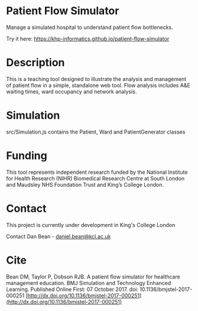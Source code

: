 # Patient Flow Simulator
Manage a simulated hospital to understand patient flow bottlenecks. 

Try it here: https://khp-informatics.github.io/patient-flow-simulator 

# Description
This is a teaching tool designed to illustrate the analysis and management of patient flow in a simple, standalone web tool. Flow analysis includes A&E waiting times, ward occupancy and network analysis.

# Simulation
src/Simulation.js contains the Patient, Ward and PatientGenerator classes

# Funding
This tool represents independent research funded by the National Institute for Health Research (NIHR) Biomedical Research Centre at South London and Maudsley NHS Foundation Trust and King’s College London.

# Contact
This project is currently under development in King's College London

Contact Dan Bean - daniel.bean@kcl.ac.uk

# Cite
Bean DM, Taylor P, Dobson RJB. A patient flow simulator for healthcare management education. BMJ Simulation and Technology Enhanced Learning. Published Online First: 07 October 2017. doi: 10.1136/bmjstel-2017-000251
[http://dx.doi.org/10.1136/bmjstel-2017-000251](http://dx.doi.org/10.1136/bmjstel-2017-000251)
